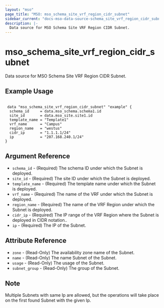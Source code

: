 ```yaml
---
layout: "mso"
page_title: "MSO: mso_schema_site_vrf_region_cidr_subnet"
sidebar_current: "docs-mso-data-source-schema_site_vrf_region_cidr_subnet"
description: |-
  Data source for MSO Schema Site VRF Region CIDR Subnet.
---
```


# mso_schema_site_vrf_region_cidr_subnet #

 Data source for MSO Schema Site VRF Region CIDR Subnet.

## Example Usage ##

```hcl

 data "mso_schema_site_vrf_region_cidr_subnet" "example" {
  schema_id     = data.mso_schema.schema1.id
  site_id       = data.mso_site.site1.id
  template_name = "Template1"
  vrf_name      = "Campus"
  region_name   = "westus"
  cidr_ip       = "1.1.1.1/24"
  ip            = "207.168.240.1/24"
}

```

## Argument Reference ##

* `schema_id` - (Required) The schema ID under which the Subnet is deployed.
* `site_id` - (Required) The site ID under which the Subnet is deployed.
* `template_name` - (Required) The template name under which the Subnet is deployed.
* `vrf_name` - (Required) The name of the VRF under which the Subnet is deployed.
* `region_name` - (Required) The name of the VRF Region under which the Subnet is deployed.
* `cidr_ip` - (Required) The IP range of the VRF Region where the Subnet is deployed in CIDR notation..
* `ip` - (Required) The IP of the Subnet.

## Attribute Reference ##

* `zone` - (Read-Only) The availability zone name of the Subnet. 
* `name` - (Read-Only) The name Subnet of the Subnet.
* `usage` - (Read-Only) The usage of the Subnet.
* `subnet_group` - (Read-Only) The group of the Subnet.

## Note ##
Multiple Subnets with same Ip are allowed, but the operations will take place on the first found Subnet with the given Ip.
